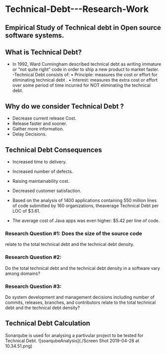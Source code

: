 # Technical-Debt---Research-Work

## Empirical Study of Technical debt in Open source software systems.

## What is Technical Debt?
- In 1992, Ward Cunningham described technical debt as
writing immature or “not quite right” code in order to ship a
new product to market faster.
-Technical Debt consists of:
  • Principle: measures the cost or effort for eliminating technical
  debt .
  • Interest: measures the extra cost or effort over some period of
  time incurred for NOT eliminating the technical debt.
  
## Why do we consider Technical Debt ?
- Decrease current release Cost.
- Release faster and sooner.
- Gather more information.
- Delay Decisions.

## Technical Debt Consequences
- Increased time to delivery.
- Increased number of defects.
- Raising maintainability cost.
- Decreased customer satisfaction. 

- Based on the analysis of 1400 applications containing 550 million lines of code submitted by 160 organizations, theaverage Technical Debt per LOC of $3.61.
- The average cost of Java apps was even higher: $5.42 per line of code. 

### Research Question #1: Does the size of the source code
relate to the total technical debt and the technical debt density.
### Research Question #2: 
Do the total technical debt and the technical debt density in a software vary among domains?
### Research Question #3: 
Do system development and management decisions including number of commits, releases, branches, and contributors relate to the total technical debt and the technical debt density?

## Technical Debt Calculation
 Sonarqube is used for analysing a partivular project to be tested for Technical Debt.
 ![soarqubeAnalysis](./Screen Shot 2019-04-28 at 10.34.51.png)
 
